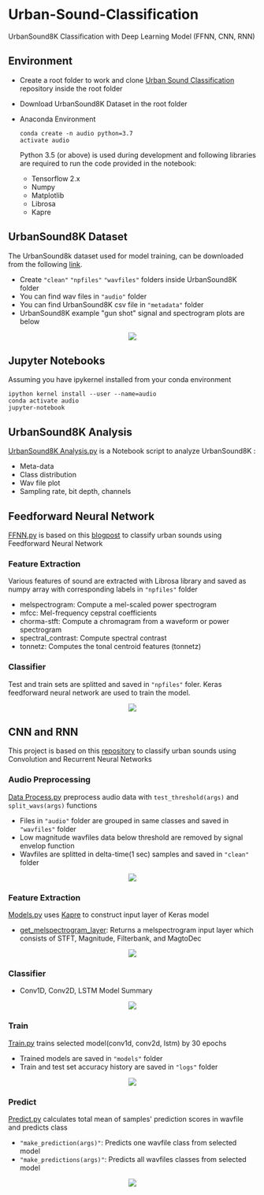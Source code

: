 # Urban-Sound-Classification
UrbanSound8K Classification with Deep Learning Model (FFNN, CNN, RNN)

## Environment
- Create a root folder to work and clone [Urban Sound Classification](https://github.com/lucy0828/Urban-Sound-Classification) repository inside the root folder
- Download UrbanSound8K Dataset in the root folder
- Anaconda Environment

  ```
  conda create -n audio python=3.7
  activate audio
  ```
  Python 3.5 (or above) is used during development and following libraries are required to run the code provided in the notebook:
    * Tensorflow 2.x
    * Numpy
    * Matplotlib
    * Librosa
    * Kapre

## UrbanSound8K Dataset
The UrbanSound8k dataset used for model training, can be downloaded from the following [link](https://serv.cusp.nyu.edu/projects/urbansounddataset/urbansound8k.html).
- Create `"clean"` `"npfiles"` `"wavfiles"` folders inside UrbanSound8K folder 
- You can find wav files in `"audio"` folder
- You can find UrbanSound8K csv file in `"metadata"` folder
- UrbanSound8K example "gun shot" signal and spectrogram plots are below
<p align="center">
  <img src="https://user-images.githubusercontent.com/46836844/113685060-d38d9e80-9700-11eb-8ba1-1797d77fde13.png">
</p>

## Jupyter Notebooks
Assuming you have ipykernel installed from your conda environment
  ```
  ipython kernel install --user --name=audio
  conda activate audio
  jupyter-notebook
  ```

## UrbanSound8K Analysis
[UrbanSound8K Analysis.py](https://github.com/lucy0828/Urban-Sound-Classification/blob/master/UrbanSound8K%20Analysis.py) is a Notebook script to analyze UrbanSound8K :
- Meta-data
- Class distribution
- Wav file plot
- Sampling rate, bit depth, channels

## Feedforward Neural Network
[FFNN.py](https://github.com/lucy0828/Urban-Sound-Classification/blob/master/FFNN.py) is based on this [blogpost](http://aqibsaeed.github.io/2016-09-03-urban-sound-classification-part-1/) 
to classify urban sounds using Feedforward Neural Network
### Feature Extraction
Various features of sound are extracted with Librosa library and saved as numpy array with corresponding labels in `"npfiles"` folder
- melspectrogram: Compute a mel-scaled power spectrogram
- mfcc: Mel-frequency cepstral coefficients
- chorma-stft: Compute a chromagram from a waveform or power spectrogram
- spectral_contrast: Compute spectral contrast
- tonnetz: Computes the tonal centroid features (tonnetz)
### Classifier
Test and train sets are splitted and saved in `"npfiles"` foler. Keras feedforward neural network are used to train the model.
<p align="center">
  <img src="https://user-images.githubusercontent.com/46836844/113801125-2748c800-9793-11eb-9e98-089ff4810a14.png">
</p>

## CNN and RNN
This project is based on this [repository](https://github.com/seth814/Audio-Classification) to classify urban sounds using Convolution and Recurrent Neural Networks
### Audio Preprocessing 
[Data Process.py](https://github.com/lucy0828/Urban-Sound-Classification/blob/master/Data%20Process.py) preprocess audio data with `test_threshold(args)` and `split_wavs(args)` functions
- Files in `"audio"` folder are grouped in same classes and saved in `"wavfiles"` folder
- Low magnitude wavfiles data below threshold are removed by signal envelop function
- Wavfiles are splitted in delta-time(1 sec) samples and saved in `"clean"` folder
<p align="center">
  <img src="https://user-images.githubusercontent.com/46836844/113805041-b4434f80-979a-11eb-9445-5d98ea3138c1.png">
</p>

### Feature Extraction
[Models.py](https://github.com/lucy0828/Urban-Sound-Classification/blob/master/Models.py) uses [Kapre](https://kapre.readthedocs.io/en/latest/) to construct input layer of Keras model
- [get_melspectrogram_layer](https://kapre.readthedocs.io/en/latest/composed.html): Returns a melspectrogram input layer which consists of STFT, Magnitude, Filterbank, and MagtoDec
<p align="center">
  <img src="https://user-images.githubusercontent.com/46836844/113815059-8ddadf80-97ad-11eb-948b-44c24b147046.png">
</p>

### Classifier
- Conv1D, Conv2D, LSTM Model Summary
<p align="center">
  <img src="https://user-images.githubusercontent.com/46836844/113815947-f5455f00-97ae-11eb-88d8-0feba535a9a0.png">
</p>

### Train
[Train.py](https://github.com/lucy0828/Urban-Sound-Classification/blob/master/Train.py) trains selected model(conv1d, conv2d, lstm) by 30 epochs
- Trained models are saved in `"models"` folder
- Train and test set accuracy history are saved in `"logs"` folder
<p align="center">
  <img src="https://user-images.githubusercontent.com/46836844/113816892-6fc2ae80-97b0-11eb-8adf-2ae2017ee202.png">
</p>

### Predict
[Predict.py](https://github.com/lucy0828/Urban-Sound-Classification/blob/master/Predict.py) calculates total mean of samples' prediction scores in wavfile and predicts class
- `"make_prediction(args)"`: Predicts one wavfile class from selected model
- `"make_predictions(args)"`: Predicts all wavfiles classes from selected model
<p align="center">
  <img src="https://user-images.githubusercontent.com/46836844/113818057-34c17a80-97b2-11eb-99bf-735587543b73.png">
</p>
